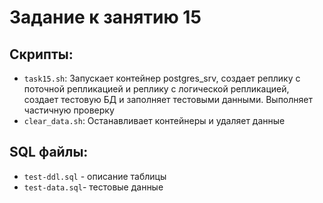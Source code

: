 # Задание к занятию 15

## Скрипты:

- `task15.sh`: Запускает контейнер postgres_srv, создает реплику с поточной репликацией и реплику с логической репликацией, создает тестовую БД и заполняет тестовыми данными. Выполняет частичную проверку
- `clear_data.sh`: Останавливает контейнеры и удаляет данные

## SQL файлы:

- `test-ddl.sql` - описание таблицы
- `test-data.sql`- тестовые данные

